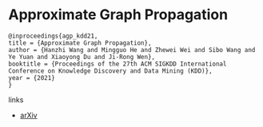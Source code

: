 # Approximate Graph Propagation

```
@inproceedings{agp_kdd21,
title = {Approximate Graph Propagation},
author = {Hanzhi Wang and Mingguo He and Zhewei Wei and Sibo Wang and Ye Yuan and Xiaoyong Du and Ji-Rong Wen},
booktitle = {Proceedings of the 27th ACM SIGKDD International Conference on Knowledge Discovery and Data Mining (KDD)},
year = {2021}
}
```

links
- [arXiv](https://arxiv.org/abs/2106.03058)
